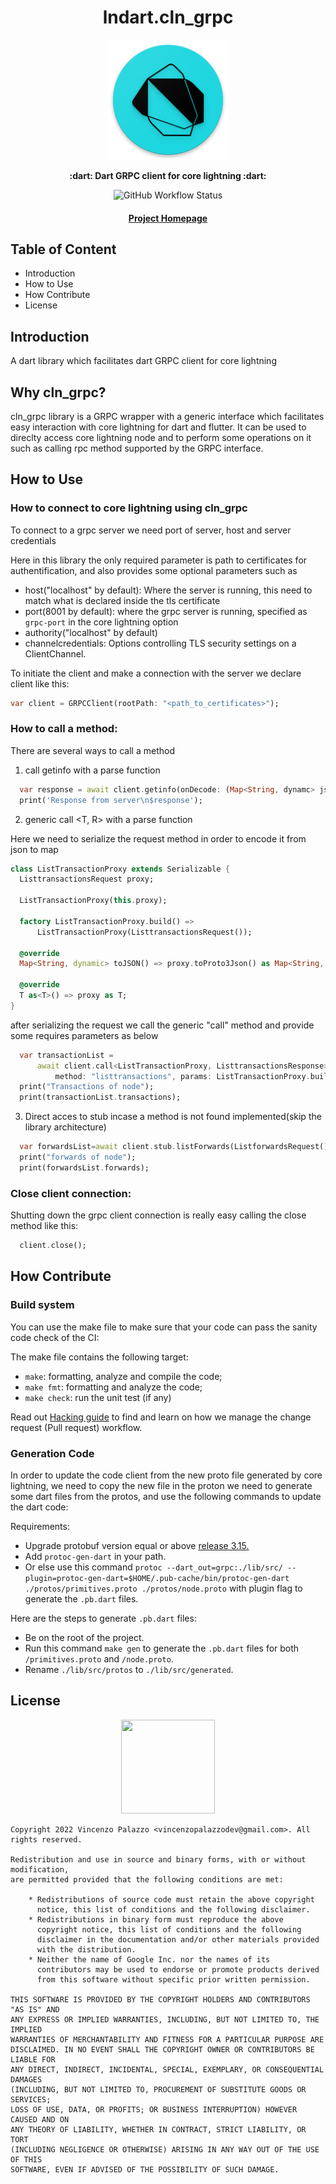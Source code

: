 <div align="center">
  <h1>lndart.cln_grpc</h1>

  <img src="https://github.com/dart-lightning/icons/raw/main/main/res/mipmap-xxxhdpi/ic_launcher.png" />

  <p>
    <strong> :dart: Dart GRPC client for core lightning :dart: </strong>
  </p>

  <p>
   <img alt="GitHub Workflow Status" src="https://img.shields.io/github/workflow/status/dart-lightning/lndart.cln_grpc/cln_grpc%20dart%20code%20sanity%20check?style=flat-square">
  </p>

  <h4>
    <a href="https://github.com/dart-lightning">Project Homepage</a>
  </h4>
</div>

## Table of Content

- Introduction
- How to Use
- How Contribute
- License

## Introduction

A dart library which facilitates dart GRPC client for core lightning 

## Why cln_grpc?

cln_grpc library is a GRPC wrapper with a generic interface which facilitates easy interaction with core lightning for dart and flutter. It can be used to direclty access core lightning node and to perform some operations on it such as calling rpc method supported by the GRPC interface.  


## How to Use
### How to connect to core lightning using cln_grpc

To connect to a grpc server we need port of server, host and server credentials

Here in this library the only required parameter is path to certificates for authentification, and also provides some optional parameters such as 

- host("localhost" by default): Where the server is running, this need to match what is declared inside the tls certificate
- port(8001 by default): where the grpc server is running, specified as `grpc-port` in the core lightning option
- authority("localhost" by default)
- channelcredentials: Options controlling TLS security settings on a ClientChannel.


To initiate the client and make a connection with the server we declare client like this:
```dart
var client = GRPCClient(rootPath: "<path_to_certificates>");
```
### How to call a method:
There are several ways to call a method 
1. call getinfo with a parse function
```dart
  var response = await client.getinfo(onDecode: (Map<String, dynamc> json) => json);
  print('Response from server\n$response');
```
2. generic call <T, R> with a parse function

Here we need to serialize the request method in order to encode it from json to map
```dart
class ListTransactionProxy extends Serializable {
  ListtransactionsRequest proxy;

  ListTransactionProxy(this.proxy);

  factory ListTransactionProxy.build() =>
      ListTransactionProxy(ListtransactionsRequest());

  @override
  Map<String, dynamic> toJSON() => proxy.toProto3Json() as Map<String, dynamic>;

  @override
  T as<T>() => proxy as T;
}
```
after serializing the request we call the generic "call" method and provide some requires parameters as below
```dart
  var transactionList =
      await client.call<ListTransactionProxy, ListtransactionsResponse>(
          method: "listtransactions", params: ListTransactionProxy.build());
  print("Transactions of node");
  print(transactionList.transactions);
```

3. Direct acces to stub incase a method is not found implemented(skip the library architecture)
```dart
  var forwardsList=await client.stub.listForwards(ListforwardsRequest());
  print("forwards of node");
  print(forwardsList.forwards);
```
### Close client connection:
Shutting down the grpc client connection is really easy calling the close method like this:
```dart
  client.close();
```

## How Contribute

### Build system

You can use the make file to make sure that your code can pass the sanity code check of the CI:

The make file contains the following target:

- `make`: formatting, analyze and compile the code;
- `make fmt`: formatting and analyze the code;
- `make check`: run the unit test (if any)

Read out [Hacking guide](#TODO) to find and learn on how we manage the change request (Pull request) workflow.

### Generation Code

In order to update the code client from the new proto file generated by core lightning, we need to copy the new file in the proton we need to generate some dart files from the protos, and use the following commands to update the dart code:

Requirements:
- Upgrade protobuf version equal or above [release 3.15.](https://github.com/protocolbuffers/protobuf/releases/tag/v3.15.0)
- Add `protoc-gen-dart` in your path.
- Or else use this command `protoc --dart_out=grpc:./lib/src/ --plugin=protoc-gen-dart=$HOME/.pub-cache/bin/protoc-gen-dart ./protos/primitives.proto ./protos/node.proto` with plugin flag to generate the `.pb.dart` files.


Here are the steps to generate `.pb.dart` files:
- Be on the root of the project.
- Run this command `make gen` to generate the `.pb.dart` files for both `/primitives.proto` and `/node.proto`.
- Rename `./lib/src/protos` to `./lib/src/generated`.

## License

<div align="center">
  <img src="https://opensource.org/files/osi_keyhole_300X300_90ppi_0.png" width="150" height="150"/>
</div>

```
Copyright 2022 Vincenzo Palazzo <vincenzopalazzodev@gmail.com>. All rights reserved.

Redistribution and use in source and binary forms, with or without modification,
are permitted provided that the following conditions are met:

    * Redistributions of source code must retain the above copyright
      notice, this list of conditions and the following disclaimer.
    * Redistributions in binary form must reproduce the above
      copyright notice, this list of conditions and the following
      disclaimer in the documentation and/or other materials provided
      with the distribution.
    * Neither the name of Google Inc. nor the names of its
      contributors may be used to endorse or promote products derived
      from this software without specific prior written permission.

THIS SOFTWARE IS PROVIDED BY THE COPYRIGHT HOLDERS AND CONTRIBUTORS "AS IS" AND
ANY EXPRESS OR IMPLIED WARRANTIES, INCLUDING, BUT NOT LIMITED TO, THE IMPLIED
WARRANTIES OF MERCHANTABILITY AND FITNESS FOR A PARTICULAR PURPOSE ARE
DISCLAIMED. IN NO EVENT SHALL THE COPYRIGHT OWNER OR CONTRIBUTORS BE LIABLE FOR
ANY DIRECT, INDIRECT, INCIDENTAL, SPECIAL, EXEMPLARY, OR CONSEQUENTIAL DAMAGES
(INCLUDING, BUT NOT LIMITED TO, PROCUREMENT OF SUBSTITUTE GOODS OR SERVICES;
LOSS OF USE, DATA, OR PROFITS; OR BUSINESS INTERRUPTION) HOWEVER CAUSED AND ON
ANY THEORY OF LIABILITY, WHETHER IN CONTRACT, STRICT LIABILITY, OR TORT
(INCLUDING NEGLIGENCE OR OTHERWISE) ARISING IN ANY WAY OUT OF THE USE OF THIS
SOFTWARE, EVEN IF ADVISED OF THE POSSIBILITY OF SUCH DAMAGE.

